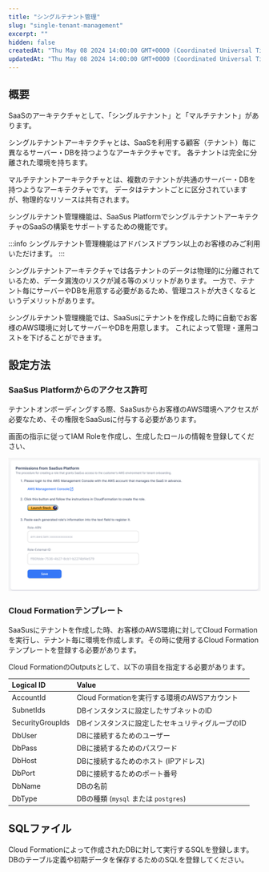 ```yaml
---
title: "シングルテナント管理"
slug: "single-tenant-management"
excerpt: ""
hidden: false
createdAt: "Thu May 08 2024 14:00:00 GMT+0000 (Coordinated Universal Time)"
updatedAt: "Thu May 08 2024 14:00:00 GMT+0000 (Coordinated Universal Time)"
---
```


## 概要

SaaSのアーキテクチャとして、「シングルテナント」と「マルチテナント」があります。

シングルテナントアーキテクチャとは、SaaSを利用する顧客（テナント）毎に異なるサーバー・DBを持つようなアーキテクチャです。
各テナントは完全に分離された環境を持ちます。

マルチテナントアーキテクチャとは、複数のテナントが共通のサーバー・DBを持つようなアーキテクチャです。
データはテナントごとに区分されていますが、物理的なリソースは共有されます。

シングルテナント管理機能は、SaaSus PlatformでシングルテナントアーキテクチャのSaaSの構築をサポートするための機能です。

:::info
シングルテナント管理機能はアドバンスドプラン以上のお客様のみご利用いただけます。
:::

シングルテナントアーキテクチャでは各テナントのデータは物理的に分離されているため、データ漏洩のリスクが減る等のメリットがあります。
一方で、テナント毎にサーバーやDBを用意する必要があるため、管理コストが大きくなるというデメリットがあります。

シングルテナント管理機能では、SaaSusにテナントを作成した時に自動でお客様のAWS環境に対してサーバーやDBを用意します。
これによって管理・運用コストを下げることができます。

## 設定方法

### SaaSus Platformからのアクセス許可

テナントオンボーディングする際、SaaSusからお客様のAWS環境へアクセスが必要なため、その権限をSaaSusに付与する必要があります。

画面の指示に従ってIAM Roleを作成し、生成したロールの情報を登録してください、

![settings-role](/ja/img/saas-development-console/single-tenant-management/settings-role.png)

### Cloud Formationテンプレート

SaaSusにテナントを作成した時、お客様のAWS環境に対してCloud Formationを実行し、テナント毎に環境を作成します。その時に使用するCloud Formationテンプレートを登録する必要があります。

Cloud FormationのOutputsとして、以下の項目を指定する必要があります。

| Logical ID       | Value |
| :--------------- | :----------- |
| AccountId        | Cloud Formationを実行する環境のAWSアカウント |
| SubnetIds        | DBインスタンスに設定したサブネットのID |
| SecurityGroupIds | DBインスタンスに設定したセキュリティグループのID |
| DbUser           | DBに接続するためのユーザー |
| DbPass           | DBに接続するためのパスワード |
| DbHost           | DBに接続するためのホスト (IPアドレス) |
| DbPort           | DBに接続するためのポート番号 |
| DbName           | DBの名前 |
| DbType           | DBの種類 (`mysql` または `postgres`) |

## SQLファイル

Cloud Formationによって作成されたDBに対して実行するSQLを登録します。DBのテーブル定義や初期データを保存するためのSQLを登録してください。
